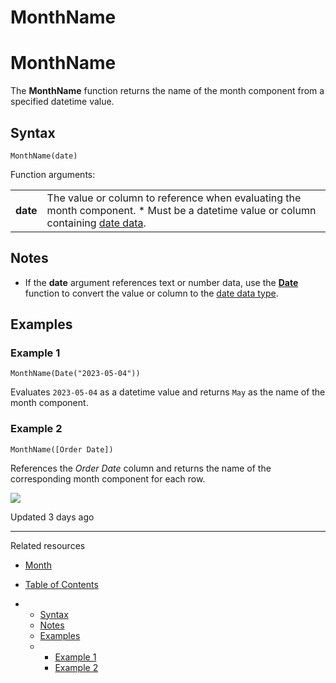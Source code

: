 # MonthName

# MonthName

The **MonthName** function returns the name of the month component from a specified datetime value.

## Syntax

```
MonthName(date)
```

Function arguments:

|  |  |
| --- | --- |
| **date** | The value or column to reference when evaluating the month component.   * Must be a datetime value or column containing [date data](/docs/data-types-and-formats#date). |

## Notes

* If the **date** argument references text or number data, use the **[Date](/docs/date)** function to convert the value or column to the [date data type](/docs/data-types-and-formats#date).

## Examples

### Example 1

```
MonthName(Date("2023-05-04"))
```

Evaluates `2023-05-04` as a datetime value and returns `May` as the name of the month component.

### Example 2

```
MonthName([Order Date])
```

References the *Order Date* column and returns the name of the corresponding month component for each row.

![](https://files.readme.io/a4496fa-image.png)

Updated 3 days ago

---

Related resources

* [Month](/docs/month)

* [Table of Contents](#)
* + [Syntax](#syntax)
  + [Notes](#notes)
  + [Examples](#examples)
  + - [Example 1](#example-1)
    - [Example 2](#example-2)